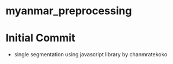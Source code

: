 # myanmar_preprocessing

# Initial Commit
- single segmentation using javascript library by chanmratekoko